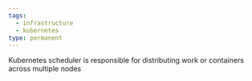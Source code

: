 ```yaml
---
tags:
  - infrastructure
  - kubernetes
type: permanent
---
```

Kubernetes scheduler is responsible for distributing work or containers across multiple nodes